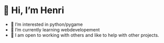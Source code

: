 # 👋 Hi, I’m Henri
- 👀 I’m interested in python/pygame
- 🌱 I’m currently learning webdevelopement
- 💞️ I am open to working with others and like to help with other projects.


<!---
PyHenri/PyHenri is a ✨ special ✨ repository because its `README.md` (this file) appears on your GitHub profile.
You can click the Preview link to take a look at your changes.
--->
